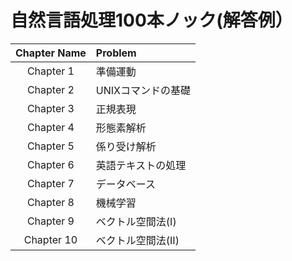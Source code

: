 # 自然言語処理100本ノック(解答例）
| Chapter Name | Problem |
|:---:|:---|
|Chapter 1 |準備運動 |
|Chapter 2 |UNIXコマンドの基礎 |
|Chapter 3 |正規表現 |
|Chapter 4 |形態素解析 |
|Chapter 5 |係り受け解析 |
|Chapter 6 |英語テキストの処理 |
|Chapter 7 |データベース |
|Chapter 8 |機械学習 |
|Chapter 9 |ベクトル空間法(Ⅰ) |
|Chapter 10 |ベクトル空間法(Ⅱ) |

